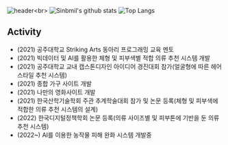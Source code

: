 ![header](https://capsule-render.vercel.app/api?type=slice&color=8C8CF5&height=300&section=header&text=Sinbmil%20&fontSize=100&fontColor='#3c3c3c')<br>
![Sinbmil's github stats](https://github-readme-stats.vercel.app/api?username=Sinbmil&show_icons=true&theme=radical)
![Top Langs](https://github-readme-stats.vercel.app/api/top-langs/?username=Sinbmil&layout=compact&theme=radical)
<br>
## Activity
* (2021) 공주대학교 Striking Arts 동아리 프로그래밍 교육 멘토
* (2021) 빅데이터 및 AI를 활용한 체형 및 피부색별 적합 의류 추천 시스템 개발
* (2021) 공주대학교 교내 캡스톤디자인 아이디어 경진대회 참가(얼굴형에 따른 헤어 스타일 추천 시스템)
* (2021) 종합 가구 사이트 개발
* (2021) 나만의 영화사이트 개발
* (2021) 한국산학기술학회 주관 추계학술대회 참가 및 논문 등록(체형 및 피부색에 적합한 의류 추천 시스템의 설계)
* (2022) 한국디지털정책학회 논문 등록(의류 사이즈별 및 피부톤에 기반을 둔 의류 추천 시스템)
* (2022~) AI를 이용한 농작물 피해 완화 시스템 개발중
